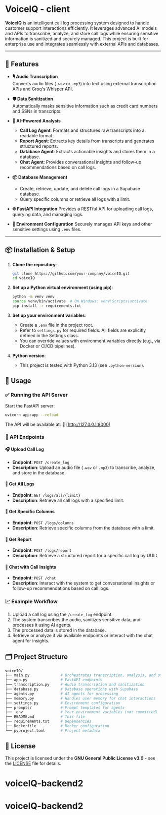 # VoiceIQ - client

**VoiceIQ** is an intelligent call log processing system designed to handle customer support interactions efficiently. It leverages advanced AI models and APIs to transcribe, analyze, and store call logs while ensuring sensitive information is sanitized and securely managed. This project is built for enterprise use and integrates seamlessly with external APIs and databases.

---

## 🚀 Features

- **🎙 Audio Transcription**  
  Converts audio files (`.wav` or `.mp3`) into text using external transcription APIs and Groq's Whisper API.

- **🛡️ Data Sanitization**  
  Automatically masks sensitive information such as credit card numbers and SSNs in transcripts.

- **🧠 AI-Powered Analysis**
  - **Call Log Agent**: Formats and structures raw transcripts into a readable format.
  - **Report Agent**: Extracts key details from transcripts and generates structured reports.
  - **Database Agent**: Extracts actionable insights and stores them in a database.
  - **Chat Agent**: Provides conversational insights and follow-up recommendations based on call logs.

- **📦 Database Management**
  - Create, retrieve, update, and delete call logs in a Supabase database.
  - Query specific columns or retrieve all logs with a limit.

- **🌐 FastAPI Integration**
  Provides a RESTful API for uploading call logs, querying data, and managing logs.

- **🔐 Environment Configuration**
  Securely manages API keys and other sensitive settings using `.env` files.

---

## 📦 Installation & Setup

1. **Clone the repository**:

   ```bash
   git clone https://github.com/your-company/voiceIQ.git
   cd voiceIQ
   ```

2. **Set up a Python virtual environment (using pip)**:

   ```bash
   python -m venv venv
   source venv/bin/activate  # On Windows: venv\Scripts\activate
   pip install -r requirements.txt
   ```

3. **Set up your environment variables**:
   - Create a `.env` file in the project root.
   - Refer to `settings.py` for required fields. All fields are explicitly defined in the Settings class.
   - You can override values with environment variables directly (e.g., via Docker or CI/CD pipelines).
  
4. **Python version**:
   - This project is tested with Python 3.13 (see `.python-version`).

## 🚦 Usage

### ✅ Running the API Server

Start the FastAPI server:

```bash
uvicorn app:app --reload
```

The API will be available at:
📍 [http://127.0.0.1:8000]

### 🧪 API Endpoints

#### 🎧 Upload Call Log

- **Endpoint**: `POST /create_log`
- **Description**: Upload an audio file (`.wav` or `.mp3`) to transcribe, analyze, and store in the database.

#### 📂 Get All Logs

- **Endpoint**: `GET /logs/all/{limit}`
- **Description**: Retrieve all call logs with a specified limit.

#### 🧩 Get Specific Columns

- **Endpoint**: `POST /logs/columns`
- **Description**: Retrieve specific columns from the database with a limit.

#### 📝 Get Report

- **Endpoint**: `POST /logs/report`
- **Description**: Retrieve a structured report for a specific call log by UUID.

#### 💬 Chat with Call Insights

- **Endpoint**: `POST /chat`
- **Description**: Interact with the system to get conversational insights or follow-up recommendations based on call logs.

### 📈 Example Workflow

1. Upload a call log using the `/create_log` endpoint.
2. The system transcribes the audio, sanitizes sensitive data, and processes it using AI agents.
3. The processed data is stored in the database.
4. Retrieve or analyze it via available endpoints or interact with the chat agent for insights.

## 🗂 Project Structure

```sh
voiceIQ/
├── main.py              # Orchestrates transcription, analysis, and storage
├── app.py               # FastAPI endpoints
├── transcription.py     # Audio transcription and sanitization
├── database.py          # Database operations with Supabase
├── agents.py            # AI agents for processing
├── memory.py            # Handles user memory for chat interactions
├── settings.py          # Environment configuration
├── prompts/             # Prompt templates for agents
├── .env                 # Your environment variables (not committed)
├── README.md            # This file
├── requirements.txt     # Dependencies
├── Dockerfile           # Docker configuration
└── pyproject.toml       # Project metadata
```

## 📝 License

This project is licensed under the **GNU General Public License v3.0** - see the [LICENSE](LICENSE) file for details.
# voiceIQ-backend2
# voiceIQ-backend2
